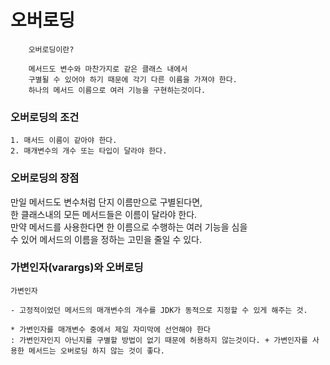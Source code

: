 # 오버로딩
```
    오버로딩이란?

    메서드도 변수와 마찬가지로 같은 클래스 내에서  
    구별될 수 있어야 하기 때문에 각기 다른 이름을 가져야 한다.  
    하나의 메서드 이름으로 여러 기능을 구현하는것이다.
```

### 오버로딩의 조건
    1. 매서드 이름이 같아야 한다.
    2. 매개변수의 개수 또는 타입이 달라야 한다.

### 오버로딩의 장점

만일 메서드도 변수처럼 단지 이름만으로 구별된다면,   
한 클래스내의 모든 메서드들은 이름이 달라야 한다.  
만약 메서드를 사용한다면 한 이름으로 수행하는 여러 기능을 심을  
수 있어 메서드의 이름을 정하는 고민을 줄일 수 있다.


### 가변인자(varargs)와 오버로딩
    가변인자

    - 고정적이었던 메서드의 매개변수의 개수를 JDK가 동적으로 지정할 수 있게 해주는 것.

    * 가변인자를 매개변수 중에서 제일 자미막에 선언해야 한다
    : 가변인자인지 아닌지를 구별할 방법이 없기 때문에 허용하지 않는것이다. + 가변인자를 사용한 메서드는 오버로딩 하지 않는 것이 좋다.
